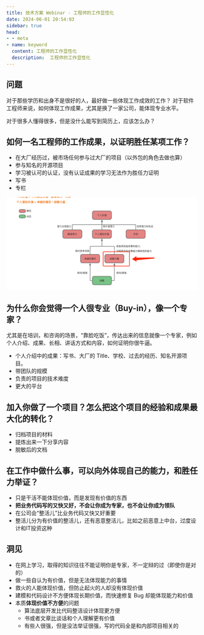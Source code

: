 ```yaml
---
title: 技术方案 Webinar - 工程师的工作显性化
date: 2024-06-01 20:54:03
sidebar: true
head:
- - meta
- name: keyword
  content: 工程师的工作显性化
  description:  工程师的工作显性化
---
```


## 问题

对于那些学历和出身不是很好的人，最好做一些体现工作成效的工作？ 对于软件工程师来说，如何体现工作成果，尤其是换了一家公司，能体现专业水平。

对于很多人懂得很多，但是没什么能写到简历上，应该怎么办？

## 如何一名工程师的工作成果，以证明胜任某项工作？

- 在大厂经历过，被市场任何参与过大厂的项目（以外包的角色去做也算）
- 参与知名的开源项目
- 学习被认可的认证，没有认证成果的学习无法作为胜任力证明
- 写书
- 专栏

![img.png](./java-solution-webinar-59%2Fimg.png)


## 为什么你会觉得一个人很专业（Buy-in），像一个专家？

尤其是在培训，和咨询的场景，“靠脸吃饭”，传达出来的信息就像一个专家，例如个人介绍、成果、长相、讲话方式和内容，如何证明你很牛逼。

- 个人介绍中的成果：写书、大厂的 Title、学校、过去的经历、知名开源项目。
- 带团队的规模
- 负责的项目的技术难度
- 更大的平台

## 加入你做了一个项目？怎么把这个项目的经验和成果最大化的转化？

- 归档项目的材料
- 提炼出来一下分享内容
- 脱敏后的文档

## 在工作中做什么事，可以向外体现自己的能力，和胜任力举证？

- 只是干活不能体现价值，而是发现有价值的东西
- **把业务代码写的又快又好，不会让你成为专家，也不会让你成为领队**
- 在公司会“整活儿”比业务代码又快又好重要
- 整活儿分为有价值的整活儿，还有恶意整活儿，比如之前恶意上中台，过度设计和IT投资这种

## 洞见

- 在网上学习，取得的知识往往不能证明你是专家，不一定辩的过（即使你是对的）
- 做一些自认为有价值，但是无法体现能力的事情
- 救火的人能体现价值，但防止起火的人却没有体现价值
- 建模和代码设计不方便体现长期价值，而快速修复 Bug 却能体现能力和价值
- 本质**体现价值不方便**的问题
  - 算法底层开发比代码整洁设计体现更方便
  - 书或者文章比谈话和个人理解更有价值
  - 有些人很强，但是没法举证很强，写的代码全是和内部项目相关的